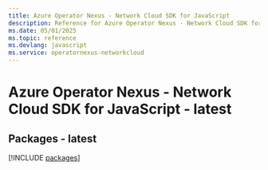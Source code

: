 ```yaml
---
title: Azure Operator Nexus - Network Cloud SDK for JavaScript
description: Reference for Azure Operator Nexus - Network Cloud SDK for JavaScript
ms.date: 05/01/2025
ms.topic: reference
ms.devlang: javascript
ms.service: operatornexus-networkcloud
---
```

# Azure Operator Nexus - Network Cloud SDK for JavaScript - latest
## Packages - latest
[!INCLUDE [packages](operator-nexus---network-cloud-index.md)]